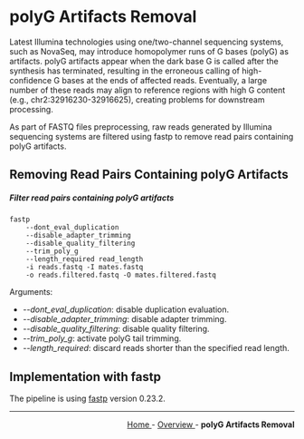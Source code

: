 
# polyG Artifacts Removal

Latest Illumina technologies using one/two-channel sequencing systems, such as NovaSeq, may introduce homopolymer runs of G bases (polyG) as artifacts. polyG artifacts appear when the dark base G is called after the synthesis has terminated, resulting in the erroneous calling of high-confidence G bases at the ends of affected reads. Eventually, a large number of these reads may align to reference regions with high G content (e.g., chr2:32916230-32916625), creating problems for downstream processing.

As part of FASTQ files preprocessing, raw reads generated by Illumina sequencing systems are filtered using fastp to remove read pairs containing polyG artifacts.

## Removing Read Pairs Containing polyG Artifacts

##### Filter read pairs containing polyG artifacts

```text
fastp
    --dont_eval_duplication
    --disable_adapter_trimming
    --disable_quality_filtering
    --trim_poly_g
    --length_required read_length
    -i reads.fastq -I mates.fastq
    -o reads.filtered.fastq -O mates.filtered.fastq
```

Arguments:

- *-\-dont_eval_duplication*: disable duplication evaluation.
- *-\-disable_adapter_trimming*: disable adapter trimming.
- *-\-disable_quality_filtering*: disable quality filtering.
- *-\-trim_poly_g*: activate polyG tail trimming.
- *-\-length_required*: discard reads shorter than the specified read length.

## Implementation with fastp

The pipeline is using [fastp](https://github.com/OpenGene/fastp) version 0.23.2.

---

<!-- This section relies on the html links generated by GitHub Pages 
and will not render correctly in Markdown -->
<div style="text-align: right">
    <a href="/pipelines-docs/"> Home </a> -
    <a href="0_Overview.html"> Overview </a> -
    <a> <b> polyG Artifacts Removal </b> </a>
</div>
